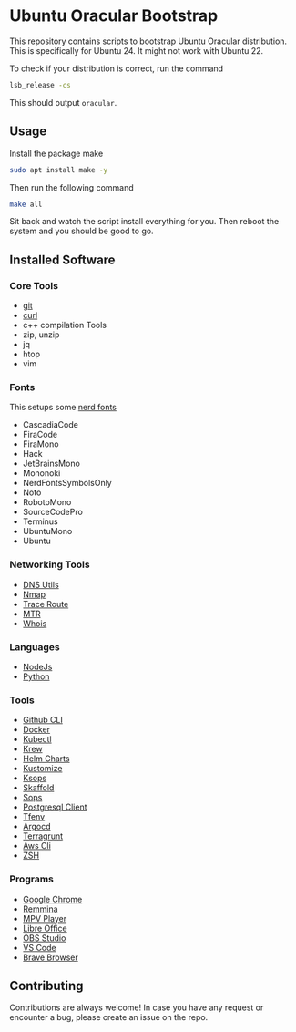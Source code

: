 # Ubuntu Oracular Bootstrap

This repository contains scripts to bootstrap Ubuntu Oracular distribution. This is specifically for Ubuntu 24. It might not work with Ubuntu 22.

To check if your distribution is correct, run the command
```bash
lsb_release -cs
```
This should output `oracular`.


## Usage

Install the package make

```bash
sudo apt install make -y
```

Then run the following command
```bash
make all
```

Sit back and watch the script install everything for you. Then reboot the system and you should be good to go.


## Installed Software

### Core Tools

- [git](https://git-scm.com/book/en/v2/Getting-Started-The-Command-Line)
- [curl](https://linux.die.net/man/1/curl)
- c++ compilation Tools
- zip, unzip
- jq
- htop
- vim

### Fonts
This setups some [nerd fonts](https://www.nerdfonts.com)

- CascadiaCode
- FiraCode
- FiraMono
- Hack
- JetBrainsMono
- Mononoki
- NerdFontsSymbolsOnly
- Noto
- RobotoMono
- SourceCodePro
- Terminus
- UbuntuMono
- Ubuntu

### Networking Tools

- [DNS Utils](https://packages.debian.org/sid/bind9-dnsutils)
- [Nmap](https://linux.die.net/man/1/nmap)
- [Trace Route](https://linux.die.net/man/8/traceroute)
- [MTR](https://linux.die.net/man/8/mtr)
- [Whois](https://linux.die.net/man/1/whois)

### Languages

- [NodeJs](https://nodejs.org/en)
- [Python](https://www.python.org/downloads/)

### Tools

- [Github CLI](https://cli.github.com)
- [Docker](https://www.docker.com)
- [Kubectl](https://kubernetes.io/docs/tasks/tools/)
- [Krew](https://krew.sigs.k8s.io)
- [Helm Charts](https://helm.sh)
- [Kustomize](https://kustomize.io)
- [Ksops](https://github.com/viaduct-ai/kustomize-sops)
- [Skaffold](https://skaffold.dev)
- [Sops](https://github.com/getsops/sops)
- [Postgresql Client](https://wiki.postgresql.org/wiki/PostgreSQL_Clients)
- [Tfenv](https://github.com/tfutils/tfenv)
- [Argocd](https://argo-cd.readthedocs.io/en/stable/)
- [Terragrunt](https://terragrunt.gruntwork.io)
- [Aws Cli](https://aws.amazon.com/cli/)
- [ZSH](https://github.com/ohmyzsh/ohmyzsh/wiki/Installing-ZSH)

### Programs
- [Google Chrome](https://www.google.com/intl/en_pk/chrome/)
- [Remmina](https://remmina.org)
- [MPV Player](https://mpv.io)
- [Libre Office](https://www.libreoffice.org)
- [OBS Studio](https://obsproject.com)
- [VS Code](https://code.visualstudio.com)
- [Brave Browser](https://brave.com)


## Contributing

Contributions are always welcome! In case you have any request or encounter a bug, please create an issue on the repo.